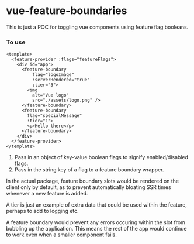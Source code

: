 # vue-feature-boundaries
This is just a POC for toggling vue components using feature flag booleans.

### To use
```
<template>
  <feature-provider :flags="featureFlags">
    <div id="app">
      <feature-boundary
          flag="logoImage" 
          :serverRendered="true"
          :tier="3">
        <img
          alt="Vue logo" 
          src="./assets/logo.png" />
      </feature-boundary>
      <feature-boundary
        flag="specialMessage"
        :tier="1">
        <p>Hello there</p>
      </feature-boundary>
    </div>
  </feature-provider>
</template>
```

1. Pass in an object of key-value boolean flags to signify enabled/disabled flags.
2. Pass in the string key of a flag to a feature boundary wrapper.

In the actual package, feature boundary slots would be rendered on the client only by default, as to prevent automatically bloating SSR times whenever a new feature is added.

A tier is just an example of extra data that could be used within the feature, perhaps to add to logging etc.

A feature boundary would prevent any errors occuring within the slot from bubbling up the application. This means the rest of the app would continue to work even when a smaller component fails.
